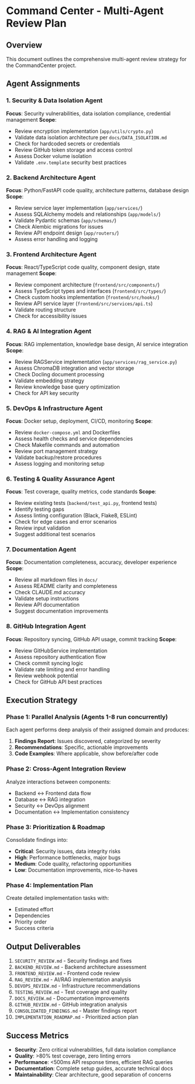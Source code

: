 # Command Center - Multi-Agent Review Plan

## Overview
This document outlines the comprehensive multi-agent review strategy for the CommandCenter project.

## Agent Assignments

### 1. Security & Data Isolation Agent
**Focus**: Security vulnerabilities, data isolation compliance, credential management
**Scope**:
- Review encryption implementation (`app/utils/crypto.py`)
- Validate data isolation architecture per `docs/DATA_ISOLATION.md`
- Check for hardcoded secrets or credentials
- Review GitHub token storage and access control
- Assess Docker volume isolation
- Validate `.env.template` security best practices

### 2. Backend Architecture Agent
**Focus**: Python/FastAPI code quality, architecture patterns, database design
**Scope**:
- Review service layer implementation (`app/services/`)
- Assess SQLAlchemy models and relationships (`app/models/`)
- Validate Pydantic schemas (`app/schemas/`)
- Check Alembic migrations for issues
- Review API endpoint design (`app/routers/`)
- Assess error handling and logging

### 3. Frontend Architecture Agent
**Focus**: React/TypeScript code quality, component design, state management
**Scope**:
- Review component architecture (`frontend/src/components/`)
- Assess TypeScript types and interfaces (`frontend/src/types/`)
- Check custom hooks implementation (`frontend/src/hooks/`)
- Review API service layer (`frontend/src/services/api.ts`)
- Validate routing structure
- Check for accessibility issues

### 4. RAG & AI Integration Agent
**Focus**: RAG implementation, knowledge base design, AI service integration
**Scope**:
- Review RAGService implementation (`app/services/rag_service.py`)
- Assess ChromaDB integration and vector storage
- Check Docling document processing
- Validate embedding strategy
- Review knowledge base query optimization
- Check for API key security

### 5. DevOps & Infrastructure Agent
**Focus**: Docker setup, deployment, CI/CD, monitoring
**Scope**:
- Review `docker-compose.yml` and Dockerfiles
- Assess health checks and service dependencies
- Check Makefile commands and automation
- Review port management strategy
- Validate backup/restore procedures
- Assess logging and monitoring setup

### 6. Testing & Quality Assurance Agent
**Focus**: Test coverage, quality metrics, code standards
**Scope**:
- Review existing tests (`backend/test_api.py`, frontend tests)
- Identify testing gaps
- Assess linting configuration (Black, Flake8, ESLint)
- Check for edge cases and error scenarios
- Review input validation
- Suggest additional test scenarios

### 7. Documentation Agent
**Focus**: Documentation completeness, accuracy, developer experience
**Scope**:
- Review all markdown files in `docs/`
- Assess README clarity and completeness
- Check CLAUDE.md accuracy
- Validate setup instructions
- Review API documentation
- Suggest documentation improvements

### 8. GitHub Integration Agent
**Focus**: Repository syncing, GitHub API usage, commit tracking
**Scope**:
- Review GitHubService implementation
- Assess repository authentication flow
- Check commit syncing logic
- Validate rate limiting and error handling
- Review webhook potential
- Check for GitHub API best practices

## Execution Strategy

### Phase 1: Parallel Analysis (Agents 1-8 run concurrently)
Each agent performs deep analysis of their assigned domain and produces:
1. **Findings Report**: Issues discovered, categorized by severity
2. **Recommendations**: Specific, actionable improvements
3. **Code Examples**: Where applicable, show before/after code

### Phase 2: Cross-Agent Integration Review
Analyze interactions between components:
- Backend ↔ Frontend data flow
- Database ↔ RAG integration
- Security ↔ DevOps alignment
- Documentation ↔ Implementation consistency

### Phase 3: Prioritization & Roadmap
Consolidate findings into:
- **Critical**: Security issues, data integrity risks
- **High**: Performance bottlenecks, major bugs
- **Medium**: Code quality, refactoring opportunities
- **Low**: Documentation improvements, nice-to-haves

### Phase 4: Implementation Plan
Create detailed implementation tasks with:
- Estimated effort
- Dependencies
- Priority order
- Success criteria

## Output Deliverables

1. `SECURITY_REVIEW.md` - Security findings and fixes
2. `BACKEND_REVIEW.md` - Backend architecture assessment
3. `FRONTEND_REVIEW.md` - Frontend code review
4. `RAG_REVIEW.md` - AI/RAG implementation analysis
5. `DEVOPS_REVIEW.md` - Infrastructure recommendations
6. `TESTING_REVIEW.md` - Test coverage and quality
7. `DOCS_REVIEW.md` - Documentation improvements
8. `GITHUB_REVIEW.md` - GitHub integration analysis
9. `CONSOLIDATED_FINDINGS.md` - Master findings report
10. `IMPLEMENTATION_ROADMAP.md` - Prioritized action plan

## Success Metrics

- **Security**: Zero critical vulnerabilities, full data isolation compliance
- **Quality**: >80% test coverage, zero linting errors
- **Performance**: <500ms API response times, efficient RAG queries
- **Documentation**: Complete setup guides, accurate technical docs
- **Maintainability**: Clear architecture, good separation of concerns
